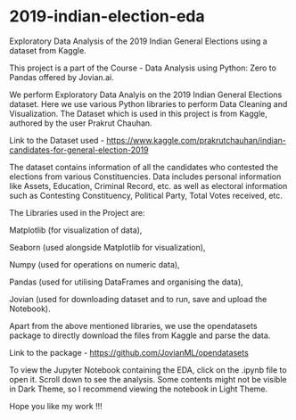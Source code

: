 # 2019-indian-election-eda
Exploratory Data Analysis of the 2019 Indian General Elections using a dataset from Kaggle.

This project is a part of the Course - Data Analysis using Python: Zero to Pandas offered by Jovian.ai. 

We perform Exploratory Data Analyis on the 2019 Indian General Elections dataset. Here we use various Python libraries to perform Data Cleaning and Visualization. The Dataset 
which is used in this project is from Kaggle, authored by the user Prakrut Chauhan.

Link to the Dataset used - https://www.kaggle.com/prakrutchauhan/indian-candidates-for-general-election-2019


The dataset contains information of all the candidates who contested the elections from various Constituencies. Data includes personal information like Assets, Education, Criminal Record, etc. as well as electoral information such as Contesting Constituency, Political Party, Total Votes received, etc.

The Libraries used in the Project are:

Matplotlib (for visualization of data),

Seaborn (used alongside Matplotlib for visualization),

Numpy (used for operations on numeric data),

Pandas (used for utilising DataFrames and organising the data),

Jovian (used for downloading dataset and to run, save and upload the Notebook).

Apart from the above mentioned libraries, we use the opendatasets package to directly download the files from Kaggle and parse the data.

Link to the package - https://github.com/JovianML/opendatasets

To view the Jupyter Notebook containing the EDA, click on the .ipynb file to open it. Scroll down to see the analysis. Some contents might not be visible in Dark Theme, so I recommend viewing the notebook in Light Theme.

Hope you like my work !!!
